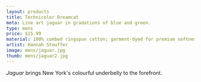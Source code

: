 ```yaml
---
layout: products
title: Technicolor Dreamcat
meta: Line art jaguar in gradations of blue and green.
type: mens
price: $15.99
material: 100% combed ringspun cotton; garment-dyed for premium softness and minimal shrinkage.
artist: Hannah Stouffer
image: mens/jaguar.jpg
thumb: mens/jaguar2.jpg
---
```


*Jaguar* brings New York's colourful underbelly to the forefront.

